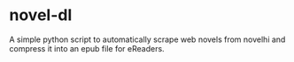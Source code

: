 # novel-dl
A simple python script to automatically scrape web novels from novelhi and compress it into an epub file for eReaders.
